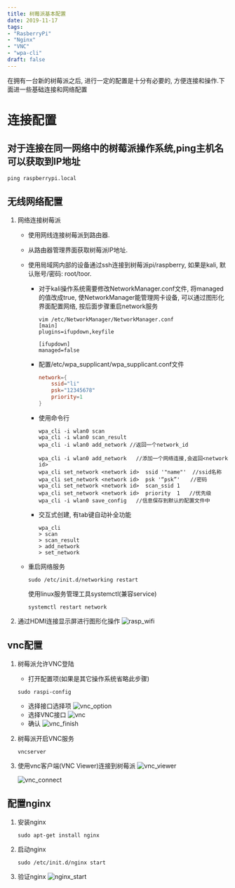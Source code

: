 ```yaml
---
title: 树莓派基本配置
date: 2019-11-17
tags: 
- "RasberryPi"
- "Nginx"
- "VNC"
- "wpa-cli"
draft: false
---
```


在拥有一台新的树莓派之后, 进行一定的配置是十分有必要的, 方便连接和操作.下面进一些基础连接和网络配置
<!-- more -->
# 连接配置

## 对于连接在同一网络中的树莓派操作系统,ping主机名可以获取到IP地址

```shell
ping raspberrypi.local
```

## 无线网络配置

1. 网络连接树莓派
    - 使用网线连接树莓派到路由器.
    - 从路由器管理界面获取树莓派IP地址.
    - 使用局域网内部的设备通过ssh连接到树莓派pi/raspberry, 如果是kali, 默认账号/密码: root/toor.

        - 对于kali操作系统需要修改NetworkManager.conf文件, 将managed的值改成true, 使NetworkManager能管理网卡设备, 可以通过图形化界面配置网络, 按后面步骤重启network服务

            ```shell
            vim /etc/NetworkManager/NetworkManager.conf
            [main]
            plugins=ifupdown,keyfile

            [ifupdown]
            managed=false
            ```

        - 配置/etc/wpa_supplicant/wpa_supplicant.conf文件

            ```conf
            network={
                ssid="li"
                psk="12345678"
                priority=1
            }
            ```

        - 使用命令行

            ```shell
            wpa_cli -i wlan0 scan
            wpa_cli -i wlan0 scan_result
            wpa_cli -i wlan0 add_network //返回一个network_id
            ```

            ```shell
            wpa_cli -i wlan0 add_network   //添加一个网络连接,会返回<network id> 
            wpa_cli set_network <network id>  ssid '"name"'  //ssid名称 
            wpa_cli set_network <network id>  psk '“psk”'　　//密码
            wpa_cli set_network <network id>  scan_ssid 1
            wpa_cli set_network <network id>  priority  1   //优先级
            wpa_cli -i wlan0 save_config   //信息保存到默认的配置文件中
            ```

        - 交互式创建, 有tab键自动补全功能

            ```shell
            wpa_cli
            > scan
            > scan_result
            > add_network
            > set_network
            ```

    - 重启网络服务

        ```shell
        sudo /etc/init.d/networking restart
        ````

        使用linux服务管理工具systemctl(兼容service)

        ```shell
        systemctl restart network
        ```

1. 通过HDMI连接显示屏进行图形化操作
    ![rasp_wifi](https://i.loli.net/2019/11/17/3otxiPMAaWpzQef.jpg)

## vnc配置

1. 树莓派允许VNC登陆

    - 打开配置项(如果是其它操作系统省略此步骤)

    ```shell
    sudo raspi-config
    ```

    - 选择接口选择项
    ![vnc_option](https://i.loli.net/2019/11/17/FGrMNBcyWtiPaLk.jpg)
    - 选择VNC接口
    ![vnc](https://i.loli.net/2019/11/17/bEa8wlgiX7tu64s.jpg)
    - 确认
    ![vnc_finish](https://i.loli.net/2019/11/17/7GQAYJ2bWZSkDi1.jpg)

1. 树莓派开启VNC服务

    ```shell
    vncserver
    ```

1. 使用vnc客户端(VNC Viewer)连接到树莓派
    ![vnc_viewer](https://i.loli.net/2019/11/17/Ug2CQ6yFrnOEkNh.jpg)

    ![vnc_connect](https://i.loli.net/2019/11/17/2yrIsjdpWkYmexQ.jpg)

## 配置nginx

1. 安装nginx

    ```shell
    sudo apt-get install nginx
    ```

1. 启动nginx

    ```shell
    sudo /etc/init.d/nginx start
    ```

1. 验证nginx
    ![nginx_start](https://i.loli.net/2019/11/17/heV1MrYcy4HN63m.jpg)
